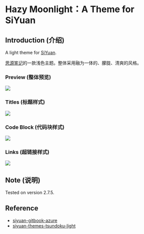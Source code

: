 # Hazy Moonlight：A Theme for SiYuan

## Introduction (介绍)

A light theme for [SiYuan](http://github.com/siyuan-note/siyuan).

[思源笔记](http://github.com/siyuan-note/siyuan)的一款浅色主题。整体采用融为一体的、朦胧、清爽的风格。

### Preview (整体预览)

![](https://github.com/RQYOU/siyuan-theme-hazy-moonlight/raw/master/assets/preview.png)

### Titles (标题样式)

![](https://github.com/RQYOU/siyuan-theme-hazy-moonlight/raw/master/assets/title.png)

### Code Block (代码块样式)

![](https://github.com/RQYOU/siyuan-theme-hazy-moonlight/raw/master/assets/codeblock.png)

### Links (超链接样式)

![](https://github.com/RQYOU/siyuan-theme-hazy-moonlight/raw/master/assets/links.png)

## Note (说明)

Tested on version 2.7.5.

## Reference

- [siyuan-gitbook-azure](https://github.com/yuuuxt/siyuan-gitbook-azure)
- [siyuan-themes-tsundoku-light](https://github.com/Achuan-2/siyuan-themes-tsundoku-light)
